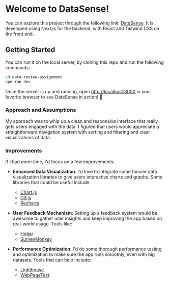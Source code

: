# Welcome to DataSense!

You can explore this project through the following link: [DataSense](https://full-stack-takehome-assignment-zeta.vercel.app/). It is developed using Next.js for the backend, with React and Tailwind CSS on the front end.
## Getting Started

You can run it on the local server, by cloning this repo and run the following commands:

```bash
cd data-review-assignment
npm run dev
```

Once the server is up and running, open [http://localhost:3000](http://localhost:3000) in your favorite browser to see DataSense in action! 🚀

### Approach and Assumptions

My approach was to whip up a clean and responsive interface that really gets users engaged with the data. I figured that users would appreciate a straightforward navigation system with sorting and filtering and clear visualizations of data.

### Improvements

If I had more time, I'd focus on a few improvements:

- **Enhanced Data Visualization**: I'd love to integrate some fancier data visualization libraries to give users interactive charts and graphs. Some libraries that could be useful include:
  - [Chart.js](https://www.chartjs.org/)
  - [D3.js](https://d3js.org/)
  - [Recharts](https://recharts.org/en-US/)

- **User Feedback Mechanism**: Setting up a feedback system would be awesome to gather user insights and keep improving the app based on real-world usage. Tools like:
  - [Hotjar](https://www.hotjar.com/)
  - [SurveyMonkey](https://www.surveymonkey.com/)

- **Performance Optimization**: I'd do some thorough performance testing and optimization to make sure the app runs smoothly, even with big datasets. Tools that can help include:
  - [Lighthouse](https://developers.google.com/web/tools/lighthouse)
  - [WebPageTest](https://www.webpagetest.org/).

